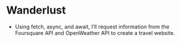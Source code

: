 # Wanderlust

- Using fetch, async, and await, I’ll request information from the Foursquare API and OpenWeather API to create a travel website.
